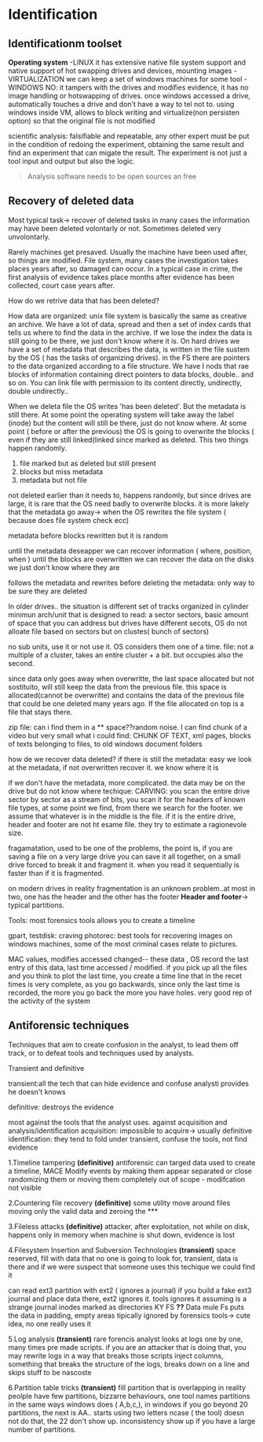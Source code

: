 # Identification

## Identificationm toolset

**Operating system**
-LINUX
it has extensive native file system support and native support of hot swapping drives and devices, mounting images
-VIRTUALIZATION
we can keep a set of windows machines for some tool 
-WINDOWS NO: it tampers with the drives and modifies evidence, it has no image handling or hotswapping of drives. 
once windows accessed a drive, automatically touches a drive and don’t have a way to tel not to. using windows inside VM, allows to block writing and virtualize(non persisten option) so that the original file is not modified

scientific analysis: falsifiable and repeatable, any other expert must be put in the condition of redoing the experiment, obtaining the same result and find an experiment that can migate the result.
The experiment is not just a tool input and output but also the logic. 
> Analysis software needs to be open sources an free

## Recovery of deleted data

Most typical task-> recover of deleted tasks
in many cases the information may have been deleted volontarly or not. Sometimes deleted very unvolontarly. 

Rarely machines get presaved. Usually the machine have been used after, so things are modified. File system, many cases the investigation takes places years after, so damaged can occur. In a typical case in crime, the first analysis of evidence takes place months after evidence has been collected, court case years after. 


How do we retrive data that has been deleted? 

How data are organized: 
unix file system is basically the same as creative an archive. We have a lot of data, spread and then a set of index cards that tells us where to find the data in the archive. If we lose the index the data is still going to be there, we just don't know where it is. On hard drives we have a set of metadata that describes the data, is written in the file sustem by the OS ( has the tasks of organizing drives). in the FS there are pointers to the data organized according to a file structure. We have I nods that rae blocks of information containing direct pointers to data blocks, double.. and so on. 
You can link file with permission to its content directly, undirectly, double undirectly..

When we deleta file the OS writes 'has been deleted'. But the metadata is still there. At some point the operating system will take away the label (inode) but the content will still be there, just do not know where. At some point ( before or after the previous) the OS is going to overwrite the blocks ( even if they are still linked(linked since marked as deleted. This two things happen randomly. 
1. file marked but as deleted but still present
3. blocks but miss metadata
4. metadata but not file

not deleted earlier than it needs to, happens randomly, but since drives are large, it is rare that the OS need badly to overwrite blocks. it is more lakely that the metadata go away-> when the OS rewrites the file system ( because does file system check ecc) 

metadata before blocks rewritten but it is random 

until the metadata deseapper we can recover information ( where, position, when ) 
until the blocks are overwritten we can recover the data on the disks we just don't know where they are

follows the metadata and rewrites before deleting the metadata: only way to be sure they are deleted


In older drives.. the situation is different set of tracks organized in cylinder
minimun arch/unit that is designed to read: a sector
sectors, basic amount of space that you can address but drives have different secots, OS do not alloate file based on sectors but on clustes( bunch of sectors) 

no sub units, use it or not use it. OS considers them one of a time.
file: not a multiple of a cluster, takes an entire cluster + a bit. but occupies also the second. 

since data only goes away when overwritte, the last space allocated but not sostituito, will still keep the data from the previous file. this space is allocated(cannot be overwritte) and contains the data of the previous file that could be one deleted many years ago. If the file allocated on top is a file that stays there. 

zip file: can i find them in a ** space??random noise. 
I can find chunk of a video but very small
what i could find: CHUNK OF TEXT, xml pages, blocks of texts belonging to files, to old windows document folders 

how de we recover data deleted? 
if there is still the metadata: easy 
we look at the metadata, if not overwritten recover it. we know where it is 

if we don't have the metadata, more complicated. the data may be on the drive but do not know where
techique: CARVING: you scan the entire drive sector by sector as a stream of bits, you scan it for the headers of known file types, at some point we find, from there we search for the footer. we assume that whatever is in the middle is the file. if it is the entire drive, header and footer are not ht esame file. they try to estimate a ragionevole size. 

fragamatation, used to be one of the problems, the point is, if you are saving a file on a very large drive you can save it all together, on a small drive forced to break it and fragment it. when you read it sequentially is faster than if it is fragmented. 

on modern drives in reality fragmentation is an unknown problem..at most in two, one has the header and the other has the footer
**Header and footer**-> typical partitions. 

Tools: 
most forensics tools allows you to create a timeline

gpart, testdisk: craving 
photorec: best tools for recovering images on windows machines, some of the most criminal cases relate to pictures. 

MAC values, modifies accessed changed-- these data , OS record the last entry of this data, last time accessed / modified. if you pick up all the files and you think to plot the last time, you create a time line that in the recet times is very complete, as you go backwards, since only the last time is recorded, the more you go back the more you have holes. very good rep of the activity of the system 


 ## Antiforensic techniques
 
 Techniques that aim to create confusion in the analyst, to lead them off track, or to defeat tools and techniques used by analysts. 
 
Transient and definitive

transient:all the tech that can hide evidence and confuse analysti provides he doesn't knows

definitive: destroys the evidence

most against the tools that the analyst uses. against acquisition and analysis/identification
acquisition: impossible to acquire-> usually definitive
identification: they tend to fold under transient, confuse the tools, not find evidence

1.Timeline tampering **(definitive)**
antiforensic can targed data used to create a timeline, MACE
Modify events by making them appear separated or close randomizing them or moving them completely out of scope - modifcation not visible 

2.Countering file recovery **(definitive)**
some utility move around files moving only the valid data and zeroing the ***

3.Fileless attacks **(definitive)**
attacker, after exploitation, not while on disk, happens only in memory 
when machine is shut down, evidence is lost

4.Filesystem Insertion and Subversion Technologies **(transient)**
space reserved, fill with data that no one is going to look for, transient, data is there and if we were suspect that someone uses this techique we could find it

can read ext3 partition with ext2 ( ignores a journal) 
if you build a fake ext3 journal and place data there, ext2 ignores it. tools ignores it assuming is a strange journal
inodes marked as directories KY FS **??**
Data mule Fs puts the data in padding, empty areas tipically ignored by forensics tools-> cute idea, no one really uses it 

5.Log analysis **(transient)**
rare forencis analyst looks at logs one by one, many times pre made scripts. if you are an attacker that is doing that, you may rewrite logs in a way that breaks those scripts
inject columns, something that breaks the structure of the logs, breaks down on a line and skips stuff to be nascoste 

6.Partition table tricks **(transient)**
fill partition that is overlapping
in reality peolple have few partitions, bizzarre behaviours, one tool names partitions in the same ways windows does ( A,b,c,), in windows if you go beyond 20 partitions, the next is AA.. starts using two letters ncase ( the tool) doesn not do that, the 22 don't show up. inconsistency show up if you have a large number of partitions. 



